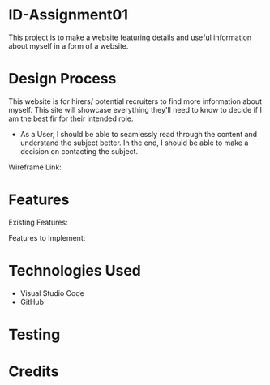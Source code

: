 # ID-Assignment01

This project is to make a website featuring details and useful information about myself in a form of a website.

# Design Process

This website is for hirers/ potential recruiters to find more information about myself. This site will showcase everything they'll need to know to decide if I am the best fir for their intended role.

- As a User, I should be able to seamlessly read through the content and understand the subject better. In the end, I should be able to make a decision on contacting the subject.
  
Wireframe Link:

# Features

Existing Features:

Features to Implement:

# Technologies Used
- Visual Studio Code
- GitHub

# Testing

# Credits

